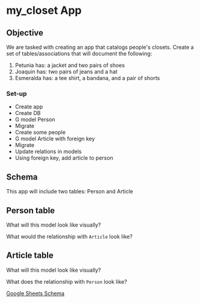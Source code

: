 # my_closet App

## Objective

We are tasked with creating an app that catalogs people's closets. Create a set of tables/associations that will document the following:

1. Petunia has: a jacket and two pairs of shoes
2. Joaquin has: two pairs of jeans and a hat
3. Esmeralda has: a tee shirt, a bandana, and a pair of shorts

### Set-up
- Create app
- Create DB
- G model Person
- Migrate
- Create some people
- G model Article with foreign key
- Migrate
- Update relations in models
- Using foreign key, add article to person

## Schema

This app will include two tables: Person and Article

## Person table

What will this model look like visually?

What would the relationship with `Article` look like?

## Article table

What will this model look like visually?

What does the relationship with `Person` look like?

<a href="https://docs.google.com/spreadsheets/d/1lm6s2rlO7mxJ7DN0yQO5IG9CflRibm044fQIrh57G10/edit#gid=1803880198">Google Sheets Schema</a>

